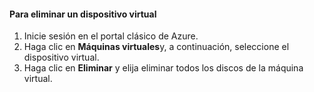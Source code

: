 #### <a name="to-delete-a-virtual-device"></a>Para eliminar un dispositivo virtual

1. Inicie sesión en el portal clásico de Azure.
2. Haga clic en **Máquinas virtuales**y, a continuación, seleccione el dispositivo virtual.
3. Haga clic en **Eliminar** y elija eliminar todos los discos de la máquina virtual.



<!--HONumber=Nov16_HO3-->


